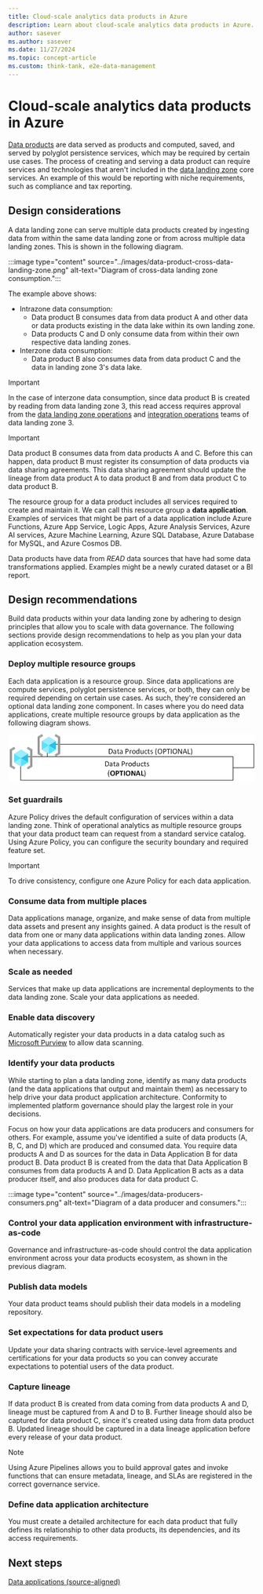 ```yaml
---
title: Cloud-scale analytics data products in Azure
description: Learn about cloud-scale analytics data products in Azure.
author: sasever
ms.author: sasever
ms.date: 11/27/2024
ms.topic: concept-article
ms.custom: think-tank, e2e-data-management
---
```


# Cloud-scale analytics data products in Azure

[Data products](../../cloud-scale-analytics/architectures/what-is-data-product.md) are data served as products and computed, saved, and served by polyglot persistence services, which may be required by certain use cases. The process of creating and serving a data product can require services and technologies that aren't included in the [data landing zone](./data-landing-zone.md) core services. An example of this would be reporting with niche requirements, such as compliance and tax reporting.

## Design considerations

A data landing zone can serve multiple data products created by ingesting data from within the same data landing zone or from across multiple data landing zones. This is shown in the following diagram.

:::image type="content" source="../images/data-product-cross-data-landing-zone.png" alt-text="Diagram of cross-data landing zone consumption.":::

The example above shows:

- Intrazone data consumption:
  - Data product B consumes data from data product A and other data or data products existing in the data lake within its own landing zone.
  - Data products C and D only consume data from within their own respective data landing zones.
- Interzone data consumption:
  - Data product B also consumes data from data product C and the data in landing zone 3's data lake.

> [!IMPORTANT]
> In the case of interzone data consumption, since data product B is created by reading from data landing zone 3, this read access requires approval from the [data landing zone operations](../../cloud-scale-analytics/organize-roles-teams.md#data-landing-zone-teams) and [integration operations](../../cloud-scale-analytics/organize-roles-teams.md#data-landing-zone-teams) teams of data landing zone 3.

> [!IMPORTANT]
> Data product B consumes data from data products A and C. Before this can happen, data product B must register its consumption of data products via data sharing agreements. This data sharing agreement should update the lineage from data product A to data product B and from data product C to data product B.

The resource group for a data product includes all services required to create and maintain it. We can call this resource group a **data application**. Examples of services that might be part of a data application include Azure Functions, Azure App Service, Logic Apps, Azure Analysis Services, Azure AI services, Azure Machine Learning, Azure SQL Database, Azure Database for MySQL, and Azure Cosmos DB.

Data products have data from *READ* data sources that have had some data transformations applied. Examples might be a newly curated dataset or a BI report.

## Design recommendations

Build data products within your data landing zone by adhering to design principles that allow you to scale with data governance. The following sections provide design recommendations to help as you plan your data application ecosystem.

### Deploy multiple resource groups

Each data application is a resource group. Since data applications are compute services, polyglot persistence services, or both, they can only be required depending on certain use cases. As such, they're considered an optional data landing zone component. In cases where you do need data applications, create multiple resource groups by data application as the following diagram shows.

![Diagram of data application resource groups.](../images/data-products-resource-group.png)

### Set guardrails

Azure Policy drives the default configuration of services within a data landing zone. Think of operational analytics as multiple resource groups that your data product team can request from a standard service catalog. Using Azure Policy, you can configure the security boundary and required feature set.

> [!IMPORTANT]
> To drive consistency, configure one Azure Policy for each data application.

### Consume data from multiple places

Data applications manage, organize, and make sense of data from multiple data assets and present any insights gained. A data product is the result of data from one or many data applications within data landing zones. Allow your data applications to access data from multiple and various sources when necessary.

### Scale as needed

Services that make up data applications are incremental deployments to the data landing zone. Scale your data applications as needed.

### Enable data discovery

Automatically register your data products in a data catalog such as [Microsoft Purview](/purview/data-catalog-best-practices) to allow data scanning.

### Identify your data products

While starting to plan a data landing zone, identify as many data products (and the data applications that output and maintain them) as necessary to help drive your data product application architecture. Conformity to implemented platform governance should play the largest role in your decisions.

Focus on how your data applications are data producers and consumers for others. For example, assume you've identified a suite of data products (A, B, C, and D) which are produced and consumed data. You require data products A and D as sources for the data in Data Application B for data product B. Data product B is created from the data that Data Application B consumes from data products A and D. Data Application B acts as a data producer itself, and also produces data for data product C.

:::image type="content" source="../images/data-producers-consumers.png" alt-text="Diagram of a data producer and consumers.":::

### Control your data application environment with infrastructure-as-code

Governance and infrastructure-as-code should control the data application environment across your data products ecosystem, as shown in the previous diagram.

### Publish data models

Your data product teams should publish their data models in a modeling repository.

### Set expectations for data product users

Update your data sharing contracts with service-level agreements and certifications for your data products so you can convey accurate expectations to potential users of the data product.

### Capture lineage

If data product B is created from data coming from data products A and D, lineage must be captured from A and D to B. Further lineage should also be captured for data product C, since it's created using data from data product B. Updated lineage should be captured in a data lineage application before every release of your data product.

> [!NOTE]
> Using Azure Pipelines allows you to build approval gates and invoke functions that can ensure metadata, lineage, and SLAs are registered in the correct governance service.

### Define data application architecture

You must create a detailed architecture for each data product that fully defines its relationship to other data products, its dependencies, and its access requirements.

## Next steps

[Data applications (source-aligned)](../../cloud-scale-analytics/architectures/data-application-source-aligned.md)
